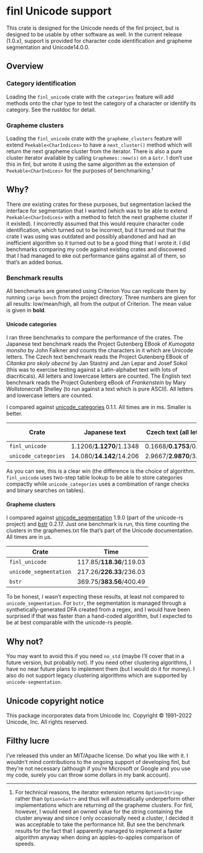 # finl Unicode support

This crate is designed for the Unicode needs of the finl project, but is designed to be usable by other software as well.
In the current release (1.0.x), support is provided for character code identification and grapheme segmentation and Unicode14.0.0.

## Overview 

### Category identification

Loading the `finl_unicode` crate with the `categories` feature will add methods onto the char type to test the category of a character
or identify its category. See the rustdoc for detail.

### Grapheme clusters

Loading the `finl_unicode` crate with the `grapheme_clusters` feature will extend `Peekable<CharIndices>` to have a `next_cluster()` method which will return the next grapheme cluster from the iterator.
There is also a pure cluster iterator available by calling `Graphemes::new(s)` on a `&str`. I don’t use this in finl, but wrote it using the same algorithm as the extension of `Peekable<CharIndices>` for the purposes of benchmarking.¹

## Why?

There *are* existing crates for these purposes, but segmentation lacked the interface for segmentation that I wanted (which was to be able to extend `Peekable<CharIndices>` with a method to fetch the next grapheme cluster if it existed). 
I incorrectly assumed that this would require character code identification, which turned out to be incorrect, but it turned out that the crate I was using was outdated and possibly abandoned and had an inefficient algorithm so it turned out to be a good thing that I wrote it.
I did benchmarks comparing my code against existing crates and discovered that I had managed to eke out performance gains against all of them, so that’s an added bonus.

###  Benchmark results

All benchmarks are generated using Criterion You can replicate them by running `cargo bench` from the project directory. Three numbers are given for all results: low/mean/high, all from the output of Criterion. The mean value is given in **bold**. 

#### Unicode categories
I ran three benchmarks to compare the performance of the crates. 
The Japanese text benchmark reads the Project Gutenberg EBook of *Kumogata monsho* by John Falkner and counts the characters in it which are Unicode letters.
The Czech text benchmark reads the Project Gutenberg EBook of *Cítanka pro skoly obecné* by Jan Stastný and Jan Lepar and Josef Sokol (this was to exercise testing against a Latin-alphabet text with lots of diacriticals). 
All letters and lowercase letters are counted.
The English text benchmark reads the Project Gutenberg eBook of *Frankenstein* by Mary Wollstonecraft Shelley (to run against a text which is pure ASCII).
All letters and lowercase letters are counted.

I compared against [unicode_categories](https://docs.rs/unicode_categories/latest/unicode_categories/) 0.1.1. All times are in ms. Smaller is better.

| Crate                |       Japanese text       | Czech text (all letters) |  Czech text (lowercase)  | English text (all letters) | English text (lowercase) |
|----------------------|:-------------------------:|:------------------------:|:------------------------:|:--------------------------:|:------------------------:|
| `finl_unicode`       | 1.1206/**1.1270**/1.1348  | 0.1668/**0.1753**/0.1851 | 0.2178/**0.2208**/0.2246 | 0.54807/**0.54993**/055198 | 0.7814/**0.7911**/0.8025 |
| `unicode_categories` | 14.080/**14.142**/14.206  | 2.9667/**2.9870**/3.0100 | 1.8623/**1.8868**/1.9168 | 12.182/**12.327**/12.506   | 8.2158/**8.2375**/8.2595 |  

As you can see, this is a clear win (the difference is the choice of algorithm. `finl_unicode` uses two-step table lookup to be able to store categories compactly while `unicode_categories` uses a combination of range checks and binary searches on tables).

#### Grapheme clusters

I compared against [unicode_segmentation](https://docs.rs/unicode-segmentation/latest/unicode_segmentation/) 1.9.0 (part of the unicode-rs project) and [bstr](https://docs.rs/bstr/latest/bstr/) 0.2.17. 
Just one benchmark is run, this time counting the clusters in the graphemes.txt file that’s part of the Unicode documentation. All times are in µs.

| Crate                  |           Time           |
|------------------------|:------------------------:|
| `finl_unicode`         | 117.85/**118.36**/119.03 |
| `unicode_segmentation` | 217.26/**226.33**/236.03 |
| `bstr`                 | 369.75/**383.56**/400.49 |

To be honest, I wasn’t expecting these results, at least not compared to `unicode_segmentation`.
For `bstr`, the segmentation is managed through a synthetically-generated DFA created from a regex, and I would have been surprised if that was faster than a hand-coded algorithm, but I expected to be at best comparable with the unicode-rs people.

## Why not?

You may want to avoid this if you need `no_std` (maybe I’ll cover that in a future version, but probably not). 
If you need other clustering algorithms, I have no near future plans to implement them (but I would do it for money). 
I also do not support legacy clustering algorithms which are supported by `unicode-segmentation`.

## Unicode copyright notice

This package incorporates data from Unicode Inc.
Copyright © 1991–2022 Unicode, Inc. All rights reserved.

## Filthy lucre

I’ve released this under an MIT/Apache license. Do what you like with it. 
I wouldn’t mind contributions to the ongoing support of developing finl, but they’re not necessary (although if you’re Microsoft or Google and you use my code, surely you can throw some dollars in my bank account).

---

1. For technical reasons, the iterator extension returns `Option<String>` rather than `Option<&str>` and thus will autmoatically underperform other implementations which are returning *all* the grapheme clusters. 
For finl, however, I would need an owned value for the string containing the cluster anyway and since I only occasionally need a cluster, I decided it was acceptable to take the performance hit. 
But see the benchmark results for the fact that I apparently managed to implement a faster algorithm anyway when doing an apples-to-apples comparison of speeds. 